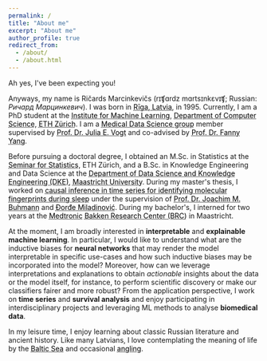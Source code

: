 ```yaml
---
permalink: /
title: "About me"
excerpt: "About me"
author_profile: true
redirect_from: 
  - /about/
  - /about.html
---
```


Ah yes, I've been expecting you! 

Anyways, my name is Ričards Marcinkevičs (rɪʧɑrdz mɑrtsɪnkɛvɪʧ; Russian: *Ричард Марцинкевич*). I was born in <a href="images/Riga.png" style="color: black; text-decoration: underline;text-decoration-style: dotted;">Rīga, Latvia</a>, in 1995. Currently, I am a PhD student at the <a href="https://ml.inf.ethz.ch/" target="_blank" style="color: black; text-decoration: underline;text-decoration-style: dotted;">Institute for Machine Learning</a>, <a href="https://inf.ethz.ch/" target="_blank" style="color: black; text-decoration: underline;text-decoration-style: dotted;">Department of Computer Science</a>, <a href="https://ethz.ch/en.html" target="_blank" style="color: black; text-decoration: underline;text-decoration-style: dotted;">ETH Zürich</a>. I am a <a href="https://mds.inf.ethz.ch/" target="_blank" style="color: black; text-decoration: underline;text-decoration-style: dotted;">Medical Data Science group</a> member supervised by <a href="https://mds.inf.ethz.ch/team/detail/julia-vogt" target="_blank" style="color: black; text-decoration: underline;text-decoration-style: dotted;">Prof. Dr. Julia E. Vogt</a> and co-advised by <a href="https://sml.inf.ethz.ch/group/fannyy/" target="_blank" style="color: black; text-decoration: underline;text-decoration-style: dotted;">Prof. Dr. Fanny Yang</a>.

Before pursuing a doctoral degree, I obtained an M.Sc. in Statistics at the <a href="https://math.ethz.ch/sfs" target="_blank" style="color: black; text-decoration: underline;text-decoration-style: dotted;">Seminar for Statistics</a>, ETH Zürich, and a B.Sc. in Knowledge Engineering and Data Science at the <a href="https://www.maastrichtuniversity.nl/research/department-data-science-and-knowledge-engineering-dke" target="_blank" style="color: black; text-decoration: underline;text-decoration-style: dotted;">Department of Data Science and Knowledge Engineering (DKE)</a>, <a href="https://www.maastrichtuniversity.nl/" target="_blank" style="color: black; text-decoration: underline;text-decoration-style: dotted;">Maastricht University</a>. During my master's thesis, I worked on <a href="files/Master_Thesis_RMarcinkevics.pdf" target="_blank" style="color: black; text-decoration: underline;text-decoration-style: dotted;">causal inference in time series for identifying molecular fingerprints during sleep</a> under the supervision of <a href="https://inf.ethz.ch/people/person-detail.buhmann.html" target="_blank" style="color: black; text-decoration: underline;text-decoration-style: dotted;">Prof. Dr. Joachim M. Buhmann</a> and <a href="https://djordjemila.github.io/" target="_blank" style="color: black; text-decoration: underline;text-decoration-style: dotted;">Đorđe Miladinović</a>. During my bachelor's, I interned for two years at the <a href="https://europe.medtronic.com/xd-en/our-company/key-facts.html" target="_blank" style="color: black; text-decoration: underline;text-decoration-style: dotted;">Medtronic</a> <a href="https://www.medtronic.com/nl-nl/about/medtronic-netherlands/bakken-research-center.html" target="_blank" style="color: black; text-decoration: underline;text-decoration-style: dotted;">Bakken Research Center (BRC)</a> in Maastricht.

At the moment, I am broadly interested in **interpretable** and **explainable machine learning**. In particular, I would like to understand what are the inductive biases for **neural networks** that may render the model interpretable in specific use-cases and how such inductive biases may be incorporated into the model? Moreover, how can we leverage interpretations and explanations to obtain *actionable* insights about the data or the model itself, for instance, to perform scientific discovery or make our classifiers fairer and more robust? From the application perspective, I work on **time series** and **survival analysis** and enjoy participating in interdisciplinary projects and leveraging ML 
methods to analyse **biomedical data**.

In my leisure time, I enjoy learning about classic Russian literature and ancient history. Like many Latvians, I love contemplating the meaning of life by the <a href="images/baltic_sea.jpg" style="color: black; text-decoration: underline;text-decoration-style: dotted;">Baltic Sea</a> and occasional <a href="images/angling.jpg" style="color: black; text-decoration: underline;text-decoration-style: dotted;">angling</a>.
